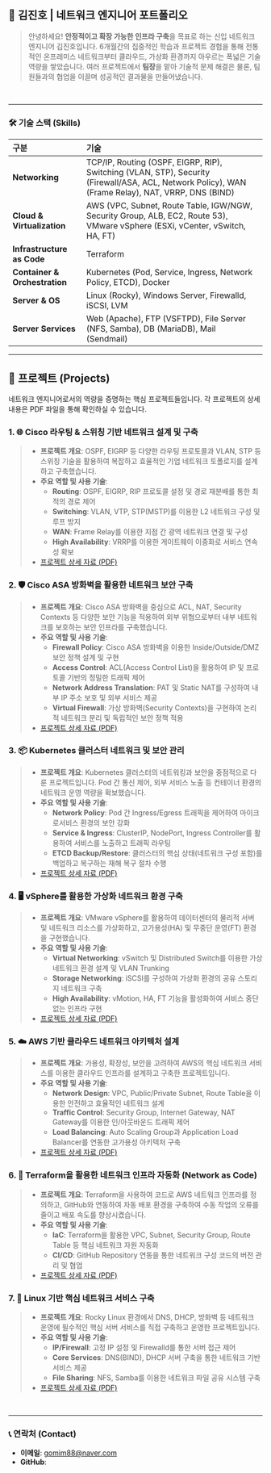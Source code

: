 ## 📜 김진호 | 네트워크 엔지니어 포트폴리오

> 안녕하세요! **안정적이고 확장 가능한 인프라 구축**을 목표로 하는 신입 네트워크 엔지니어 김진호입니다.
> 6개월간의 집중적인 학습과 프로젝트 경험을 통해 전통적인 온프레미스 네트워크부터 클라우드, 가상화 환경까지 아우르는 폭넓은 기술 역량을 쌓았습니다. 여러 프로젝트에서 **팀장**을 맡아 기술적 문제 해결은 물론, 팀원들과의 협업을 이끌며 성공적인 결과물을 만들어냈습니다.

<br />

---

### 🛠️ 기술 스택 (Skills)

| 구분 | 기술 |
| :--- | :--- |
| **Networking** | TCP/IP, Routing (OSPF, EIGRP, RIP), Switching (VLAN, STP), Security (Firewall/ASA, ACL, Network Policy), WAN (Frame Relay), NAT, VRRP, DNS (BIND) |
| **Cloud & Virtualization** | AWS (VPC, Subnet, Route Table, IGW/NGW, Security Group, ALB, EC2, Route 53), VMware vSphere (ESXi, vCenter, vSwitch, HA, FT) |
| **Infrastructure as Code** | Terraform |
| **Container & Orchestration**| Kubernetes (Pod, Service, Ingress, Network Policy, ETCD), Docker |
| **Server & OS** | Linux (Rocky), Windows Server, Firewalld, iSCSI, LVM |
| **Server Services** | Web (Apache), FTP (VSFTPD), File Server (NFS, Samba), DB (MariaDB), Mail (Sendmail) |

---

## 🚀 프로젝트 (Projects)

네트워크 엔지니어로서의 역량을 증명하는 핵심 프로젝트들입니다. 각 프로젝트의 상세 내용은 PDF 파일을 통해 확인하실 수 있습니다.

### 1. 🌐 Cisco 라우팅 & 스위칭 기반 네트워크 설계 및 구축
> - **프로젝트 개요**: OSPF, EIGRP 등 다양한 라우팅 프로토콜과 VLAN, STP 등 스위칭 기술을 활용하여 복잡하고 효율적인 기업 네트워크 토폴로지를 설계하고 구축했습니다.
> - **주요 역할 및 사용 기술**:
>   - **Routing**: OSPF, EIGRP, RIP 프로토콜 설정 및 경로 재분배를 통한 최적의 경로 제어
>   - **Switching**: VLAN, VTP, STP(MSTP)를 이용한 L2 네트워크 구성 및 루프 방지
>   - **WAN**: Frame Relay를 이용한 지점 간 광역 네트워크 연결 및 구성
>   - **High Availability**: VRRP를 이용한 게이트웨이 이중화로 서비스 연속성 확보
> - [프로젝트 상세 자료 (PDF)](https://github.com/Kimjh0619/kjh_pf/blob/main/file/%ED%81%B4%EB%9D%BC%EC%9A%B0%EB%93%9C%20%EA%B8%B0%EB%B0%98%20%EC%A0%95%EB%B3%B4%EC%8B%9C%EC%8A%A4%ED%85%9C%20%EA%B5%AC%EC%B6%95%20%EC%A0%84%EB%AC%B8%EA%B0%80%20%EC%96%91%EC%84%B1%20%EA%B5%AD%EB%B9%84%20%EA%B3%BC%EC%A0%95%20-%20%EB%84%A4%ED%8A%B8%EC%9B%8C%ED%81%AC.pdf)

### 2. 🛡️ Cisco ASA 방화벽을 활용한 네트워크 보안 구축
> - **프로젝트 개요**: Cisco ASA 방화벽을 중심으로 ACL, NAT, Security Contexts 등 다양한 보안 기능을 적용하여 외부 위협으로부터 내부 네트워크를 보호하는 보안 인프라를 구축했습니다.
> - **주요 역할 및 사용 기술**:
>   - **Firewall Policy**: Cisco ASA 방화벽을 이용한 Inside/Outside/DMZ 보안 정책 설계 및 구현
>   - **Access Control**: ACL(Access Control List)을 활용하여 IP 및 프로토콜 기반의 정밀한 트래픽 제어
>   - **Network Address Translation**: PAT 및 Static NAT를 구성하여 내부 IP 주소 보호 및 외부 서비스 제공
>   - **Virtual Firewall**: 가상 방화벽(Security Contexts)을 구현하여 논리적 네트워크 분리 및 독립적인 보안 정책 적용
> - [프로젝트 상세 자료 (PDF)](https://github.com/Kimjh0619/kjh_pf/blob/main/file/%ED%81%B4%EB%9D%BC%EC%9A%B0%EB%93%9C%20%EA%B8%B0%EB%B0%98%20%EC%A0%95%EB%B3%B4%EC%8B%9C%EC%8A%A4%ED%85%9C%20%EA%B5%AC%EC%B6%95%20%EC%A0%84%EB%AC%B8%EA%B0%80%20%EC%96%91%EC%84%B1%20%EA%B5%AD%EB%B9%84%20%EA%B3%BC%EC%A0%95%20-%20%EB%B0%A9%ED%99%94%EB%B2%BD.pdf)

### 3. 📦 Kubernetes 클러스터 네트워크 및 보안 관리
> - **프로젝트 개요**: Kubernetes 클러스터의 네트워킹과 보안을 중점적으로 다룬 프로젝트입니다. Pod 간 통신 제어, 외부 서비스 노출 등 컨테이너 환경의 네트워크 운영 역량을 확보했습니다.
> - **주요 역할 및 사용 기술**:
>   - **Network Policy**: Pod 간 Ingress/Egress 트래픽을 제어하여 마이크로서비스 환경의 보안 강화
>   - **Service & Ingress**: ClusterIP, NodePort, Ingress Controller를 활용하여 서비스를 노출하고 트래픽 라우팅
>   - **ETCD Backup/Restore**: 클러스터의 핵심 상태(네트워크 구성 포함)를 백업하고 복구하는 재해 복구 절차 수행
> - [프로젝트 상세 자료 (PDF)](https://github.com/Kimjh0619/kjh_pf/blob/main/file/%ED%81%B4%EB%9D%BC%EC%9A%B0%EB%93%9C%20%EA%B8%B0%EB%B0%98%20%EC%A0%95%EB%B3%B4%EC%8B%9C%EC%8A%A4%ED%85%9C%20%EA%B5%AC%EC%B6%95%20%EC%A0%84%EB%AC%B8%EA%B0%80%20%EC%96%91%EC%84%B1%20%EA%B5%AD%EB%B9%84%20%EA%B3%BC%EC%A0%95%20-%20%EC%BF%A0%EB%B2%84%EB%84%A4%ED%8B%B0%EC%8A%A4.pdf)

### 4. 🖥️ vSphere를 활용한 가상화 네트워크 환경 구축
> - **프로젝트 개요**: VMware vSphere를 활용하여 데이터센터의 물리적 서버 및 네트워크 리소스를 가상화하고, 고가용성(HA) 및 무중단 운영(FT) 환경을 구현했습니다.
> - **주요 역할 및 사용 기술**:
>   - **Virtual Networking**: vSwitch 및 Distributed Switch를 이용한 가상 네트워크 환경 설계 및 VLAN Trunking
>   - **Storage Networking**: iSCSI를 구성하여 가상화 환경의 공유 스토리지 네트워크 구축
>   - **High Availability**: vMotion, HA, FT 기능을 활성화하여 서비스 중단 없는 인프라 구현
> - [프로젝트 상세 자료 (PDF)](https://github.com/Kimjh0619/kjh_pf/blob/main/file/%ED%81%B4%EB%9D%BC%EC%9A%B0%EB%93%9C%20%EA%B8%B0%EB%B0%98%20%EC%A0%95%EB%B3%B4%EC%8B%9C%EC%8A%A4%ED%85%9C%20%EA%B5%AC%EC%B6%95%20%EC%A0%84%EB%AC%B8%EA%B0%80%20%EC%96%91%EC%84%B1%20%EA%B5%AD%EB%B9%84%20%EA%B3%BC%EC%A0%95%20-%20%EC%9C%88%EB%8F%84%EC%9A%B0.pdf)

### 5. ☁️ AWS 기반 클라우드 네트워크 아키텍처 설계
> - **프로젝트 개요**: 가용성, 확장성, 보안을 고려하여 AWS의 핵심 네트워크 서비스를 이용한 클라우드 인프라를 설계하고 구축한 프로젝트입니다.
> - **주요 역할 및 사용 기술**:
>   - **Network Design**: VPC, Public/Private Subnet, Route Table을 이용한 안전하고 효율적인 네트워크 설계
>   - **Traffic Control**: Security Group, Internet Gateway, NAT Gateway를 이용한 인/아웃바운드 트래픽 제어
>   - **Load Balancing**: Auto Scaling Group과 Application Load Balancer를 연동한 고가용성 아키텍처 구축
> - [프로젝트 상세 자료 (PDF)](./path/to/AWS_Project.pdf)

### 6. 📜 Terraform을 활용한 네트워크 인프라 자동화 (Network as Code)
> - **프로젝트 개요**: Terraform을 사용하여 코드로 AWS 네트워크 인프라를 정의하고, GitHub와 연동하여 자동 배포 환경을 구축하여 수동 작업의 오류를 줄이고 배포 속도를 향상시켰습니다.
> - **주요 역할 및 사용 기술**:
>   - **IaC**: Terraform을 활용한 VPC, Subnet, Security Group, Route Table 등 핵심 네트워크 자원 자동화
>   - **CI/CD**: GitHub Repository 연동을 통한 네트워크 구성 코드의 버전 관리 및 협업
> - [프로젝트 상세 자료 (PDF)](https://github.com/Kimjh0619/kjh_pf/blob/main/file/%ED%81%B4%EB%9D%BC%EC%9A%B0%EB%93%9C%20%EA%B8%B0%EB%B0%98%20%EC%A0%95%EB%B3%B4%EC%8B%9C%EC%8A%A4%ED%85%9C%20%EA%B5%AC%EC%B6%95%20%EC%A0%84%EB%AC%B8%EA%B0%80%20%EC%96%91%EC%84%B1%20%EA%B5%AD%EB%B9%84%20%EA%B3%BC%EC%A0%95%20-%20%ED%85%8C%EB%9D%BC%ED%8F%BC.pdf)

### 7. 🐧 Linux 기반 핵심 네트워크 서비스 구축
> - **프로젝트 개요**: Rocky Linux 환경에서 DNS, DHCP, 방화벽 등 네트워크 운영에 필수적인 핵심 서버 서비스를 직접 구축하고 운영한 프로젝트입니다.
> - **주요 역할 및 사용 기술**:
>   - **IP/Firewall**: 고정 IP 설정 및 Firewalld를 통한 서버 접근 제어
>   - **Core Services**: DNS(BIND), DHCP 서버 구축을 통한 네트워크 기반 서비스 제공
>   - **File Sharing**: NFS, Samba를 이용한 네트워크 파일 공유 시스템 구축
> - [프로젝트 상세 자료 (PDF)](https://github.com/Kimjh0619/kjh_pf/blob/main/file/%ED%81%B4%EB%9D%BC%EC%9A%B0%EB%93%9C%20%EA%B8%B0%EB%B0%98%20%EC%A0%95%EB%B3%B4%EC%8B%9C%EC%8A%A4%ED%85%9C%20%EA%B5%AC%EC%B6%95%20%EC%A0%84%EB%AC%B8%EA%B0%80%20%EC%96%91%EC%84%B1%20%EA%B5%AD%EB%B9%84%20%EA%B3%BC%EC%A0%95%20-%20%EB%A6%AC%EB%88%85%EC%8A%A4.pdf)

<br />

---

### 📞 연락처 (Contact)

- **이메일**: gomim88@naver.com
- **GitHub**: <a href="https://github.com/Kimjh0619">
  </a>
